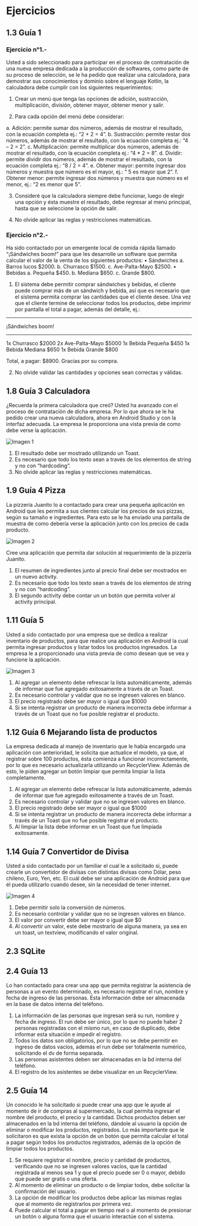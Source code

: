 # Ejercicios

## 1.3 Guía 1 

### Ejercicio n°1.-
Usted a sido seleccionado para participar en el proceso de contratación de una nueva empresa dedicada a la producción de softwares, como parte de su proceso de selección, se le ha pedido que realizar una calculadora, para demostrar sus conocimientos y dominio sobre el lenguaje Kotlin, la calculadora debe cumplir con los siguientes requerimientos:

1.	Crear un menú que tenga las opciones de adición, sustracción, multiplicación, división, obtener mayor, obtener menor y salir.

2.	Para cada opción del menú debe considerar:

 a.	Adición: permite sumar dos números, además de mostrar el resultado, con la ecuación completa ej.: “2 + 2 = 4”.
 b.	Sustracción: permite restar dos números, además de mostrar el resultado, con la ecuación completa ej.: “4 – 2 = 2”.
 c.	Multiplicación: permite multiplicar dos números, además de mostrar el resultado, con la ecuación completa ej.: “4 * 2 = 8”.
 d.	Dividir: permite dividir dos números, además de mostrar el resultado, con la ecuación completa ej.: “8 / 2 = 4”.
 e.	Obtener mayor: permite ingresar dos números y muestra que número es el mayor, ej.: “ 5 es mayor que 2”.
 f.	Obtener menor: permite ingresar dos números y muestra que número es el menor, ej.: “2 es menor que 5”.

3.	Consideré que la calculadora siempre debe funcionar, luego de elegir una opción y ésta muestre el resultado, debe regresar al menú principal, hasta que se seleccione la opción de salir.

4.	No olvide aplicar las reglas y restricciones matemáticas.

### Ejercicio n°2.-

Ha sido contactado por un emergente local de comida rápida llamado “¡Sándwiches boom!” para que les desarrolle un software que permita calcular el valor de la venta de los siguientes productos:
•	Sándwiches
  a.	Barros lucos      $2000.
  b.	Churrasco         $1500.
  c.	Ave-Palta-Mayo $2500.
•	Bebidas
  a.	Pequeña            $450.
  b.	Mediana            $650.
  c.	Grande             $800.

1.	El sistema debe permitir comprar sándwiches y bebidas, el cliente puede comprar más de un sándwich y bebida, así que es necesario que el sistema permita comprar las cantidades que el cliente desee. Una vez que el cliente termine de seleccionar todos los productos, debe imprimir por pantalla el total a pagar, además del detalle, ej.:

******************
¡Sándwiches boom!
*****************
1x Churrasco $2000
2x Ave-Palta-Mayo $5000
1x Bebida Pequeña $450
1x Bebida Mediana $650
1x Bebida Grande $800

Total, a pagar: $8900.
Gracias por su compra.

2.	No olvide validar las cantidades y opciones sean correctas y válidas.



## 1.8 Guía 3 Calculadora
¿Recuerda la primera calculadora que creó? Usted ha avanzado con el proceso de contratación de dicha empresa. Por lo que ahora se le ha pedido crear una nueva calculadora, ahora en Android Studio y con la interfaz adecuada. La empresa le proporciona una vista previa de como debe verse la aplicación.
 
![Imagen 1 ](https://github.com/bemtorres/Ejercicios-Android---Kotlin/blob/master/img/img1.png?raw=true)

1.	El resultado debe ser mostrado utilizando un Toast.
2.	Es necesario que todo los texto sean a través de los elementos de string y no con “hardcoding”.
3.	No olvide aplicar las reglas y restricciones matemáticas.

## 1.9 Guía 4 Pizza
La pizzería Juanito lo a contactado para crear una pequeña aplicación en Android que les permita a sus clientes calcular los precios de sus pizzas, según su tamaño e ingredientes. Para esto se le ha enviado una pantalla de muestra de como debería verse la aplicación junto con los precios de cada producto.

![Imagen 2 ](https://github.com/bemtorres/Ejercicios-Android---Kotlin/blob/master/img/img2.png?raw=true)

Cree una aplicación que permita dar solución al requerimiento de la pizzería Juanito.
1.	El resumen de ingredientes junto al precio final debe ser mostrados en un nuevo activity.
2.	Es necesario que todo los texto sean a través de los elementos de string y no con “hardcoding”.
3.	El segundo activity debe contar un un botón que permita volver al activity principal.

## 1.11 Guía 5

Usted a sido contactado por una empresa que se dedica a realizar inventario de productos, para que realice una aplicación en Android la cual permita ingresar productos y listar todos los productos ingresados. La empresa le a proporcionado una vista previa de como desean que se vea y funcione la aplicación.

![Imagen 3 ](https://github.com/bemtorres/Ejercicios-Android---Kotlin/blob/master/img/img3.png?raw=true)

1.	Al agregar un elemento debe refrescar la lista automáticamente, además de informar que fue agregado exitosamente a través de un Toast.
2.	Es necesario controlar y validar que no se ingresen valores en blanco.
3.	El precio registrado debe ser mayor o igual que $1000
4.	Si se intenta registrar un producto de manera incorrecta debe informar a través de un Toast que no fue posible registrar el producto.

## 1.12 Guía 6 Mejarando lista de productos

La empresa dedicada al manejo de inventario que le había encargado una aplicación con anterioridad, le solicita que actualice el modelo, ya que, al registrar sobre 100 productos, ésta comienza a funcionar incorrectamente, por lo que es necesario actualizarla utilizando un RecyclerView. Además de esto, le piden agregar un botón limpiar que permita limpiar la lista completamente.

1.	Al agregar un elemento debe refrescar la lista automáticamente, además de informar que fue agregado exitosamente a través de un Toast.
2.	Es necesario controlar y validar que no se ingresen valores en blanco.
3.	El precio registrado debe ser mayor o igual que $1000
4.	Si se intenta registrar un producto de manera incorrecta debe informar a través de un Toast que no fue posible registrar el producto.
5.	Al limpiar la lista debe informar en un Toast que fue limpiada exitosamente.


## 1.14 Guía 7 Convertidor de Divisa

Usted a sido contactado por un familiar el cual le a solicitado si, puede crearle un convertidor de divisas con distintas divisas como Dólar, peso chileno, Euro, Yen, etc. El cuál debe ser una aplicación de Android para que él pueda utilizarlo cuando desee, sin la necesidad de tener internet.

![Imagen 4 ](https://github.com/bemtorres/Ejercicios-Android---Kotlin/blob/master/img/4.jpg?raw=true)

1.	Debe permitir solo la conversión de números.
2.	Es necesario controlar y validar que no se ingresen valores en blanco.
3.	El valor por convertir debe ser mayor o igual que $0
4.	Al convertir un valor, este debe mostrarlo de alguna manera, ya sea en un toast, un textview, modificando el valor original.

## 2.3 SQLite

## 2.4 Guía 13
Lo han contactado para crear una app que permita registrar la asistencia de personas a un evento determinado, es necesario registrar el run, nombre y fecha de ingreso de las personas. Esta información debe ser almacenada en la base de datos interna del teléfono.

1.	La información de las personas que ingresan será su run, nombre y fecha de ingreso. El run debe ser único, por lo que no puede haber 2 personas registradas con el mismo run, en caso de duplicado, debe informar esta situación e impedir el registro.
2.	Todos los datos son obligatorios, por lo que no se debe permitir en ingreso de datos vacíos, además el run debe ser totalmente numérico, solicitando el dv de forma separada.
3.	Las personas asistentes deben ser almacenadas en la bd interna del teléfono.
4.	El registro de los asistentes se debe visualizar en un RecyclerView.

## 2.5 Guía 14
Un conocido le ha solicitado si puede crear una app que le ayude al momento de ir de compras al supermercado, la cual permita ingresar el nombre del producto, el precio y la cantidad. Dichos productos deben ser almacenados en la bd interna del teléfono, dándole al usuario la opción de eliminar o modificar los productos, registrados. Lo más importante que le solicitaron es que exista la opción de un botón que permita calcular el total a pagar según todos los productos registrados, además de la opción de limpiar todos los productos.

1.	Se requiere registrar el nombre, precio y cantidad de productos, verificando que no se ingresen valores vacíos, que la cantidad registrada al menos sea 1 y que el precio puede ser 0 o mayor, debido que puede ser gratis o una oferta.
2.	Al momento de eliminar un producto o de limpiar todos, debe solicitar la confirmación del usuario.
3.	La opción de modificar los productos debe aplicar las mismas reglas que al momento de registrarlos por primera vez.
4.	Puede calcular el total a pagar en tiempo real o al momento de presionar un botón o alguna forma que el usuario interactúe con el sistema.

